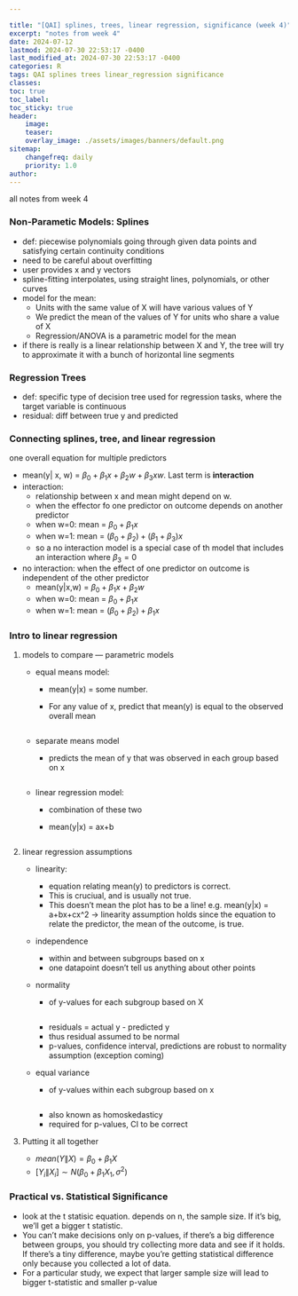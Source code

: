 ```yaml
---

title: "[QAI] splines, trees, linear regression, significance (week 4)"
excerpt: "notes from week 4"
date: 2024-07-12
lastmod: 2024-07-30 22:53:17 -0400
last_modified_at: 2024-07-30 22:53:17 -0400
categories: R
tags: QAI splines trees linear_regression significance
classes:
toc: true
toc_label:
toc_sticky: true
header:
    image:
    teaser:
    overlay_image: ./assets/images/banners/default.png
sitemap:
    changefreq: daily
    priority: 1.0
author:
---
```


<!--postNo: 2024-07-12-->


all notes from week 4


### Non-Parametic Models: Splines

- def: piecewise polynomials going through given data points and satisfying certain continuity conditions
- need to be careful about overfitting
- user provides x and y vectors
- spline-fitting interpolates, using straight lines, polynomials, or other curves
- model for the mean:
	- Units with the same value of X will have various values of Y
	- We predict the mean of the values of Y for units who share a value of X
	- Regression/ANOVA is a parametric model for the mean
- if there is really is a linear relationship between X and Y, the tree will try to approximate it with a bunch of horizontal line segments

### Regression Trees

- def: specific type of decision tree used for regression tasks, where the target variable is continuous
- residual: diff between true y and predicted

### Connecting splines, tree, and linear regression

one overall equation for multiple predictors

- mean(y\| x, w) = $\beta_0+\beta_1x+\beta_2w+\beta_3xw$. Last term is **interaction**
- interaction:
	- relationship between x and mean might depend on w.
	- when the effector fo one predictor on outcome depends on another predictor
	- when w=0: mean = $\beta_0 + \beta_1x$
	- when w=1: mean = $(\beta_0 + \beta_2)+ (\beta_1+\beta_3)x$
	- so a no interaction model is a special case of th model that includes an interaction where $\beta_3=0$
- no interaction: when the effect of one predictor on outcome is independent of the other predictor
	- mean(y\|x,w) = $\beta_0 + \beta_1x+\beta_2w$
	- when w=0: mean = $\beta_0+\beta_1x$
	- when w=1: mean = $(\beta_0+\beta_2)+\beta_1x$

### Intro to linear regression

1. models to compare — parametric models
	- equal means model:
		- mean(y\|x) = some number.
		- For any value of x, predict that mean(y) is equal to the observed overall mean

			<figure>
			                      <img src="https://res.cloudinary.com/df2rp6zoo/image/upload/v1722394448/fqxxfve3mo3n3kfqldp3.png" alt="">
			                      <figcaption></figcaption>
			                  </figure>

	- separate means model
		- predicts the mean of y that was observed in each group based on x

		<figure>
		                      <img src="https://res.cloudinary.com/df2rp6zoo/image/upload/v1722394449/vwdpix39diklafesa0uf.png" alt="">
		                      <figcaption></figcaption>
		                  </figure>

	- linear regression model:
		- combination of these two
		- mean(y\|x) = ax+b

			<figure>
			                      <img src="https://res.cloudinary.com/df2rp6zoo/image/upload/v1722394451/g21588iuf7xwjc7d0a6t.png" alt="">
			                      <figcaption></figcaption>
			                  </figure>

2. linear regression assumptions
	- linearity:
		- equation relating mean(y) to predictors is correct.
		- This is cruciual, and is usually not true.
		- This doesn’t mean the plot has to be a line! e.g. mean(y|x) = a+bx+cx^2 → linearity assumption holds since the equation  to relate the predictor, the mean of the outcome, is true.
	- independence
		- within and between subgroups based on x
		- one datapoint doesn’t tell us anything about other points
	- normality
		- of y-values for each subgroup based on X

		<figure>
		                      <img src="https://res.cloudinary.com/df2rp6zoo/image/upload/v1722394455/rjccy74085dyr641vbxj.png" alt="">
		                      <figcaption></figcaption>
		                  </figure>

		- residuals = actual y - predicted y
		- thus residual assumed to be normal
		- p-values, confidence interval, predictions are robust to normality assumption (exception coming)
	- equal variance
		- of y-values within each subgroup based on x

		<figure>
		                      <img src="https://res.cloudinary.com/df2rp6zoo/image/upload/v1722394457/iquxdflei56bnqwbugnr.png" alt="">
		                      <figcaption></figcaption>
		                  </figure>

		- also known as homoskedasticy
		- required for p-values, CI to be correct
3. Putting it all together
	- $mean(Y\|X) = \beta_0+\beta_1X$
	- $[Y_i\|X_i] \sim N(\beta_0+\beta_1X_1, \sigma^2)$

### Practical vs. Statistical Significance 

- look at the t statisic equation. depends on n, the sample size. If it’s big, we’ll get a bigger t statistic.
- You can’t make decisions only on p-values, if there’s a big difference between groups, you should try collecting more data and see if it holds. If there’s a tiny difference, maybe you’re getting statistical difference only because you collected a lot of data.
- For a particular study, we expect that larger sample size will lead to bigger t-statistic and smaller p-value

